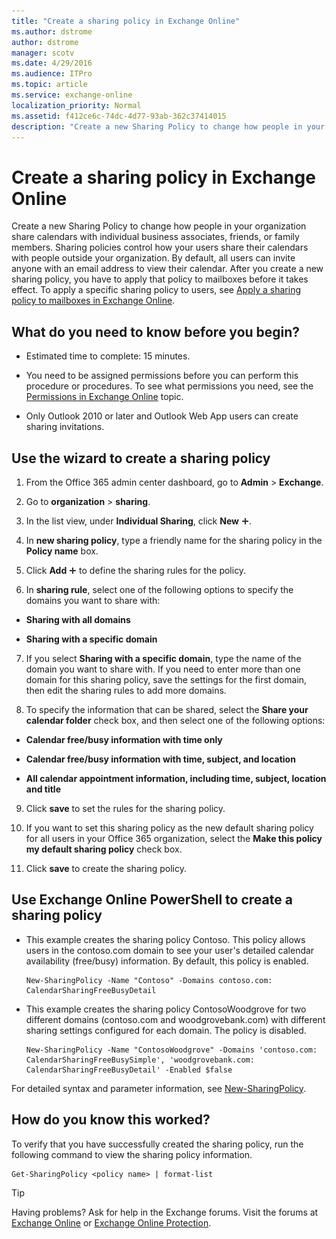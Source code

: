 ```yaml
---
title: "Create a sharing policy in Exchange Online"
ms.author: dstrome
author: dstrome
manager: scotv
ms.date: 4/29/2016
ms.audience: ITPro
ms.topic: article
ms.service: exchange-online
localization_priority: Normal
ms.assetid: f412ce6c-74dc-4d77-93ab-362c37414015
description: "Create a new Sharing Policy to change how people in your organization share calendars with individual business associates, friends, or family members. Sharing policies control how your users share their calendars with people outside your organization. By default, all users can invite anyone with an email address to view their calendar. After you create a new sharing policy, you have to apply that policy to mailboxes before it takes effect. To apply a specific sharing policy to users, see Apply a sharing policy to mailboxes in Exchange Online."
---
```


# Create a sharing policy in Exchange Online

Create a new Sharing Policy to change how people in your organization share calendars with individual business associates, friends, or family members. Sharing policies control how your users share their calendars with people outside your organization. By default, all users can invite anyone with an email address to view their calendar. After you create a new sharing policy, you have to apply that policy to mailboxes before it takes effect. To apply a specific sharing policy to users, see [Apply a sharing policy to mailboxes in Exchange Online](apply-a-sharing-policy.md).
  
## What do you need to know before you begin?

- Estimated time to complete: 15 minutes.
    
- You need to be assigned permissions before you can perform this procedure or procedures. To see what permissions you need, see the [Permissions in Exchange Online](../../permissions-exo/permissions-exo.md) topic. 
    
- Only Outlook 2010 or later and Outlook Web App users can create sharing invitations.
    
## Use the wizard to create a sharing policy
<a name="BKMK_EAC"> </a>

1. From the Office 365 admin center dashboard, go to **Admin** \> **Exchange**.
    
2. Go to **organization** \> **sharing**.
    
3. In the list view, under **Individual Sharing**, click **New** ![Add Icon](../../media/ITPro_EAC_AddIcon.gif).
    
4. In **new sharing policy**, type a friendly name for the sharing policy in the **Policy name** box. 
    
5. Click **Add** ![Add Icon](../../media/ITPro_EAC_AddIcon.gif) to define the sharing rules for the policy. 
    
6. In **sharing rule**, select one of the following options to specify the domains you want to share with:
    
  - **Sharing with all domains**
    
  - **Sharing with a specific domain**
    
7. If you select **Sharing with a specific domain**, type the name of the domain you want to share with. If you need to enter more than one domain for this sharing policy, save the settings for the first domain, then edit the sharing rules to add more domains.
    
8. To specify the information that can be shared, select the **Share your calendar folder** check box, and then select one of the following options: 
    
  - **Calendar free/busy information with time only**
    
  - **Calendar free/busy information with time, subject, and location**
    
  - **All calendar appointment information, including time, subject, location and title**
    
9. Click **save** to set the rules for the sharing policy. 
    
10. If you want to set this sharing policy as the new default sharing policy for all users in your Office 365 organization, select the **Make this policy my default sharing policy** check box. 
    
11. Click **save** to create the sharing policy. 
    
## Use Exchange Online PowerShell to create a sharing policy
<a name="BKMK_Shell"> </a>

- This example creates the sharing policy Contoso. This policy allows users in the contoso.com domain to see your user's detailed calendar availability (free/busy) information. By default, this policy is enabled.
    
  ```
  New-SharingPolicy -Name "Contoso" -Domains contoso.com: CalendarSharingFreeBusyDetail
  ```

- This example creates the sharing policy ContosoWoodgrove for two different domains (contoso.com and woodgrovebank.com) with different sharing settings configured for each domain. The policy is disabled.
    
  ```
  New-SharingPolicy -Name "ContosoWoodgrove" -Domains 'contoso.com: CalendarSharingFreeBusySimple', 'woodgrovebank.com: CalendarSharingFreeBusyDetail' -Enabled $false
  ```

For detailed syntax and parameter information, see [New-SharingPolicy](https://technet.microsoft.com/library/ffca8853-3429-448f-ad5e-5435dc44f9d0.aspx).
  
## How do you know this worked?

To verify that you have successfully created the sharing policy, run the following command to view the sharing policy information.
  
```
Get-SharingPolicy <policy name> | format-list
```

> [!TIP]
> Having problems? Ask for help in the Exchange forums. Visit the forums at [Exchange Online](https://go.microsoft.com/fwlink/p/?linkId=267542) or [Exchange Online Protection](https://go.microsoft.com/fwlink/p/?linkId=285351). 
  

